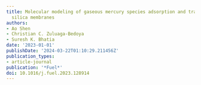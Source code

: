```yaml
---
title: Molecular modeling of gaseous mercury species adsorption and transport in nanoporous
  silica membranes
authors:
- Ao Shen
- Christian C. Zuluaga-Bedoya
- Suresh K. Bhatia
date: '2023-01-01'
publishDate: '2024-03-22T01:10:29.211456Z'
publication_types:
- article-journal
publication: '*Fuel*'
doi: 10.1016/j.fuel.2023.128914
---
```

